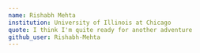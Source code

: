 ```yaml
---
name: Rishabh Mehta
institution: University of Illinois at Chicago
quote: I think I'm quite ready for another adventure
github_user: Rishabh-Mehta
---
```

